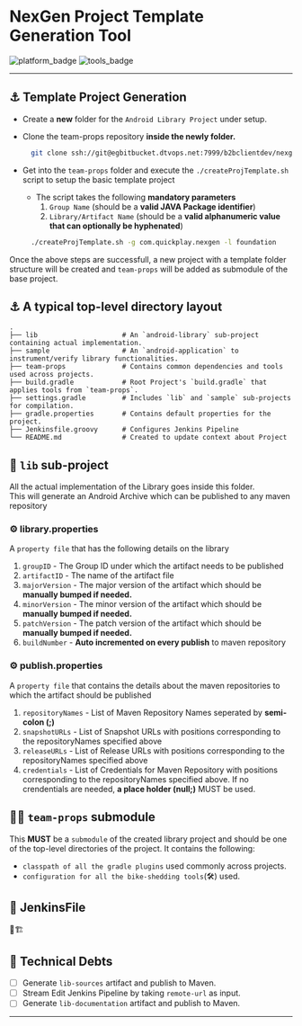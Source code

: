 # NexGen Project Template Generation Tool

![platform_badge](https://img.shields.io/badge/platform-android-brightgreen)
![tools_badge](https://img.shields.io/badge/tools-spotless%2C%20detekt%2C%20dokka-informational)

---

## &#9875; Template Project Generation

- Create a __new__ folder for the `Android Library Project` under setup.
- Clone the team-props repository __inside the newly folder.__

  ```bash
    git clone ssh://git@egbitbucket.dtvops.net:7999/b2bclientdev/nexgen-android-team-props.git ./team-props
  ```

- Get into the `team-props` folder and execute the `./createProjTemplate.sh` script to setup the basic template project
  - The script takes the following __mandatory parameters__
    1. `Group Name` (should be a __valid JAVA Package identifier__)
    2. `Library/Artifact Name` (should be a __valid alphanumeric value that can optionally be hyphenated__)

  ```bash
    ./createProjTemplate.sh -g com.quickplay.nexgen -l foundation
  ```

Once the above steps are successfull, a new project with a template folder structure will be created and `team-props` will be added as submodule of the base project.

## &#9875; A typical top-level directory layout

    .
    ├── lib                     # An `android-library` sub-project containing actual implementation.
    ├── sample                  # An `android-application` to instrument/verify library functionalities.
    ├── team-props              # Contains common dependencies and tools used across projects.
    ├── build.gradle            # Root Project's `build.gradle` that applies tools from `team-props`.
    ├── settings.gradle         # Includes `lib` and `sample` sub-projects for compilation. 
    ├── gradle.properties       # Contains default properties for the project.
    ├── Jenkinsfile.groovy      # Configures Jenkins Pipeline
    └── README.md               # Created to update context about Project

## &#128193; `lib` sub-project

All the actual implementation of the Library goes inside this folder.  
This will generate an Android Archive which can be published to any maven repository

### &#9881; library.properties

A `property file` that has the following details on the library

1. `groupID` - The Group ID under which the artifact needs to be published
2. `artifactID` - The name of the artifact file
3. `majorVersion` - The major version of the artifact which should be __manually bumped if needed.__
4. `minorVersion` - The minor version of the artifact which should be __manually bumped if needed.__
5. `patchVersion` - The patch version of the artifact which should be __manually bumped if needed.__
6. `buildNumber` - __Auto incremented on every publish__ to maven repository

### &#9881; publish.properties

A `property file` that contains the details about the maven repositories to which the artifact should be published

1. `repositoryNames` - List of Maven Repository Names seperated by __semi-colon (;)__
2. `snapshotURLs` - List of Snapshot URLs with positions corresponding to the repositoryNames specified above
3. `releaseURLs` - List of Release URLs with positions corresponding to the repositoryNames specified above
4. `credentials` - List of Credentials for Maven Repository with positions corresponding to the repositoryNames specified above. If no crendentials are needed, __a place holder (null;)__ MUST be used.

## &#128279;&#128193; `team-props` submodule

This __MUST__ be a `submodule` of the created library project and should be one of the top-level directories of the project.
It contains the following:

- `classpath of all the gradle plugins` used commonly across projects.
- `configuration for all the bike-shedding tools`(&#128736;) used.

## &#128747; JenkinsFile

&#128679;&#127959;

## &#128679; Technical Debts

- [ ] Generate `lib-sources` artifact and publish to Maven.
- [ ] Stream Edit Jenkins Pipeline by taking `remote-url` as input.
- [ ] Generate `lib-documentation` artifact and publish to Maven.

---
[unicode_emoji_list]: http://www.unicode.org/emoji/charts/full-emoji-list.html
